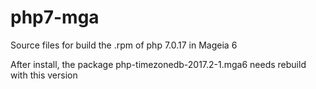 php7-mga
=====
Source files for build the .rpm of php 7.0.17 in Mageia 6

After install, the package php-timezonedb-2017.2-1.mga6 needs rebuild with this version

